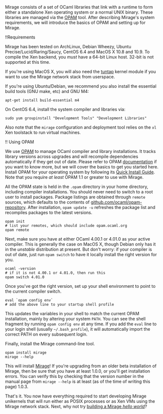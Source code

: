 Mirage consists of a set of OCaml libraries that link with a runtime to form either a standalone Xen operating system or a normal UNIX binary. These libraries are managed via the [OPAM](http://opam.ocaml.org) tool. After describing Mirage's system requirements, we will introduce the basics of OPAM and setting up for Mirage.

!!Requirements

Mirage has been tested on ArchLinux, Debian Wheezy, Ubuntu Precise/Lucid/Raring/Saucy, CentOS 6.4 and MacOS X 10.8 and 10.9. To compile the Xen backend, you *must* have a 64-bit Linux host. 32-bit is not supported at this time.

If you're using MacOS X, you will also need the [tuntap](http://tuntaposx.sourceforge.net/) kernel module if you want to use the Mirage network stack from userspace.

If you're using Ubuntu/Debian, we recommend you also install the essential build tools (GNU make, etc) and GNU M4:
```
apt-get install build-essential m4
```

On CentOS 6.4, install the system compiler and libraries via:
```
sudo yum groupinstall "Development Tools" "Development Libraries"
```

Also note that the `mirage` configuration and deployment tool relies on the `xl` Xen toolstack to run virtual machines.

!! Using OPAM

We use [OPAM](http://opam.ocaml.org) to manage OCaml compiler and library installations. It tracks library versions across upgrades and will recompile dependencies automatically if they get out of date. Please refer to OPAM [documentation](https://opam.ocaml.org) if you want to know more, but we will cover the basics to get you started here. Install OPAM for your operating system by following its [Quick Install Guide](http://opam.ocaml.org/doc/Quick_Install.html).  Note that you require *at least* OPAM 1.1 or greater to use with Mirage.

All the OPAM state is held in the `.opam` directory in your home directory, including compiler installations. You should never need to switch to a root user to install packages. Package listings are obtained through `remote` sources, which defaults to the contents of [github.com/ocaml/opam-repository](http://github.com/ocaml/opam-repository).
After installation, `opam update -u` refreshes the package list and recompiles packages to the latest versions.

```
opam init
# list your remotes, which should include opam.ocaml.org 
opam remote
```

Next, make sure you have at either OCaml 4.00.1 or 4.01.0 as your active compiler. This is generally the case on MacOS X, though Debian only has it in the *unstable* distribution at present. But don't worry: if your compiler is out of date, just run `opam switch` to have it locally install the right version for you.

```
ocaml -version
# if it is not 4.00.1 or 4.01.0, then run this
opam switch 4.01.0
```

Once you've got the right version, set up your shell environment to point to the current compiler switch.

```
eval `opam config env`
# add the above line to your startup shell profile
```

This updates the variables in your shell to match the current OPAM installation, mainly by altering your system `PATH`. You can see the shell fragment by running `opam config env` at any time. If you add the `eval` line to your login shell (usually `~/.bash_profile`), it will automatically import the correct PATH on every subsequent login.

Finally, install the Mirage command-line tool.

```
opam install mirage
mirage --help
```

This will install [Mirage](https://github.com/mirage/mirage)!
If you're upgrading from an older beta installation of Mirage, then be sure that you have at least 1.0.0, or you'll get installation errors.  You can verify this by checking that the version number in the manual page from `mirage --help` is at least (as of the time of writing this page) 1.0.3.


That's it. You now have everything required to start developing Mirage unikernels that will run either as POSIX processes or as Xen VMs using the Mirage network stack. Next, why not try [building a Mirage *hello world*](/wiki/hello-world)?
